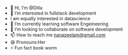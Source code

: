 - 👋 Hi, I’m @Dlila
- 👀 I’m interested in fullstack development
- I am equally interested in datascience
- 🌱 I’m currently learning software Engeineering
- 💞️ I’m looking to collaborate on software development
- 📫 How to reach me nanazeelam@gmail.com
- 😄 Pronouns:Her
- ⚡ Fun fact book worm

<!---
Dlila/Dlila is a ✨ special ✨ repository because its `README.md` (this file) appears on your GitHub profile.
You can click the Preview link to take a look at your changes.
--->
